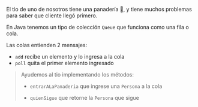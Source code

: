 El tio de uno de nosotros tiene una panadería :bread:, y tiene muchos problemas para saber que cliente llegó primero.

En Java tenemos un tipo de colección `Queue` que funciona como una fila o cola.

Las colas entienden 2 mensajes:

* `add` recibe un elemento y lo ingresa a la cola
* `poll` quita el primer elemento ingresado

> Ayudemos al tio implementando los métodos:
>
> * `entrarALaPanaderia` que ingrese una `Persona` a la cola
>
> * `quienSigue` que retorne la `Persona` que sigue